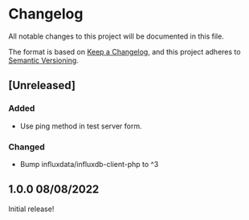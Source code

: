 # Changelog

All notable changes to this project will be documented in this file.

The format is based on [Keep a Changelog](https://keepachangelog.com/en/1.0.0/),
and this project adheres to [Semantic Versioning](https://semver.org/spec/v2.0.0.html).

## [Unreleased]

### Added

- Use ping method in test server form.

### Changed

- Bump influxdata/influxdb-client-php to ^3

## 1.0.0 08/08/2022

Initial release!
